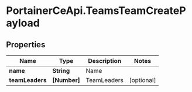 # PortainerCeApi.TeamsTeamCreatePayload

## Properties
Name | Type | Description | Notes
------------ | ------------- | ------------- | -------------
**name** | **String** | Name | 
**teamLeaders** | **[Number]** | TeamLeaders | [optional] 


